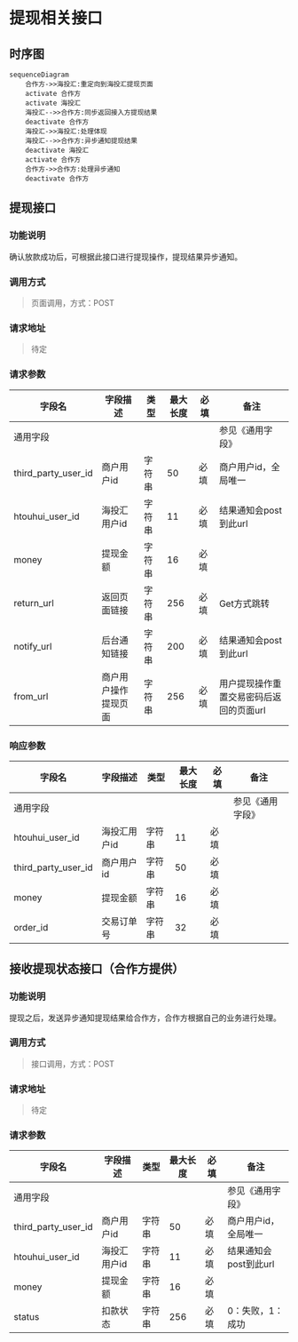 # 提现相关接口

## 时序图

```mermaid
sequenceDiagram
    合作方->>海投汇:重定向到海投汇提现页面
    activate 合作方
    activate 海投汇
    海投汇-->>合作方:同步返回接入方提现结果
    deactivate 合作方
    海投汇->>海投汇:处理体现
    海投汇-->>合作方:异步通知提现结果
    deactivate 海投汇
    activate 合作方
    合作方->>合作方:处理异步通知
    deactivate 合作方
```

## 提现接口

### 功能说明

确认放款成功后，可根据此接口进行提现操作，提现结果异步通知。

### 调用方式

> 页面调用，方式：POST
>

### 请求地址

> 待定
>

### 请求参数

| **字段名**          | **字段描述**         | **类型** | **最大长度** | **必填** | **备注**                                |
| ------------------- | -------------------- | -------- | ------------ | -------- | --------------------------------------- |
| 通用字段            |                      |          |              |          | 参见《通用字段》                        |
| third_party_user_id | 商户用户id           | 字符串   | 50           | 必填        | 商户用户id，全局唯一                    |
| htouhui_user_id     | 海投汇用户id         | 字符串        | 11           | 必填        | 结果通知会post到此url                   |
| money               | 提现金额             | 字符串        | 16           | 必填        |                                         |
| return_url          | 返回页面链接         | 字符串        | 256          | 必填        | Get方式跳转                             |
| notify_url          | 后台通知链接         | 字符串        | 200          | 必填        | 结果通知会post到此url                   |
| from_url            | 商户用户操作提现页面 | 字符串        | 256          | 必填        | 用户提现操作重置交易密码后返回的页面url |

### 响应参数

| **字段名**          | **字段描述** | **类型** | **最大长度** | **必填** | **备注**         |
| ------------------- | ------------ | -------- | ------------ | -------- | ---------------- |
| 通用字段            |              |          |              |          | 参见《通用字段》 |
| htouhui_user_id     | 海投汇用户id | 字符串        | 11           | 必填        |                  |
| third_party_user_id | 商户用户id   | 字符串        | 50           | 必填        |                  |
| money               | 提现金额     | 字符串        | 16           | 必填        |                  |
| order_id            | 交易订单号   | 字符串        | 32           | 必填        |                  |

 

## 接收提现状态接口（合作方提供）

### 功能说明

提现之后，发送异步通知提现结果给合作方，合作方根据自己的业务进行处理。

### 调用方式

> 接口调用，方式：POST
>

### 请求地址

> 待定
>

### 请求参数

| **字段名**          | **字段描述** | **类型** | **最大长度** | **必填** | **备注**              |
| ------------------- | ------------ | -------- | ------------ | -------- | --------------------- |
| 通用字段            |              |          |              |          | 参见《通用字段》      |
| third_party_user_id | 商户用户id   | 字符串        | 50           | 必填        | 商户用户id，全局唯一  |
| htouhui_user_id     | 海投汇用户id | 字符串        | 11           | 必填        | 结果通知会post到此url |
| money               | 提现金额     | 字符串        | 16           | 必填        |                       |
| status              | 扣款状态     | 字符串        | 256          | 必填        | 0：失败，1：成功      |